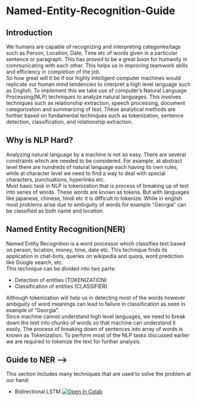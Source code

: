 # Named-Entity-Recognition-Guide

## Introduction
We humans are capable of recognizing and interpreting categories/tags such as Person, Location, Date, Time etc of words given in a particular sentence or paragraph. This has proved to be  a great boon for humanity in communicating with each other. This helps us in improving teamwork skills and efficiency in completion of the job. <br>
So how great will it be if our highly intelligent computer machines would replicate our human mind tendencies to interpret a high level language such as English. To implement this we take use of computer’s Natural Language Processing(NLP) techniques to analyze natural languages. This involves techniques such as relationship extraction, speech processing, document categorization  and summarizing of text. These analytical methods are further based on fundamental techniques such as tokenization, sentence detection, classification, and relationship extraction. 

## Why is NLP Hard?
Analyzing natural language by a machine is not so easy. There are several constraints which are needed to be considered. For example, at abstract level there are hundreds of natural language each having its own rules, while at character level we need to find a way to deal with special characters, punctuations, hyperlinks etc. <br>
Most basic task in NLP is tokenization  that is process of breaking up of text into series of words. These words are known as tokens. But with languages like japanese, chinese, hindi etc it is difficult to tokenize. While in english most problems arise due to ambiguity of words for example “Georgia” can be classified as both name and location.

## Named Entity Recognition(NER)
Named Entity Recognition is a word processor which classifies text based on person, location, money, time, date etc. This technique finds its application in chat-bots, queries on wikipedia and quora, word prediction like Google search, etc. <br>
This technique can be divided into two parts: 
- Detection of entities (TOKENIZATION) 
- Classification of entities (CLASSIFIER)

Although tokenization will help us in detecting most of the words however ambiguity of word meanings can lead to failure in classification as seen in example of “Georgia”. <br>
Since machine cannot understand high level languages, we need to break down the text into chunks of words so that machine can understand it easily. The process of breaking down of sentences into array of words is known as Tokenization. To perform most of the NLP tasks discussed earlier we are required to tokenize the text for further analysis.

## Guide to NER -->
This section includes many techniques that are used to solve the problem at our hand:
- Bidirectional LSTM [![Open In Colab](https://colab.research.google.com/assets/colab-badge.svg)](https://colab.research.google.com/github/anshulp2912/Named-Entity-Recognition-Guide/blob/master/source/NER_BiLSTM.ipynb)
